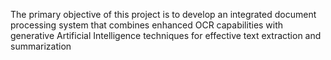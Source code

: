 The primary objective of this project is to develop an integrated document processing system that combines enhanced OCR capabilities with generative Artificial Intelligence techniques for effective text extraction and summarization
